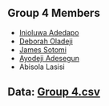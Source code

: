 ## Group 4 Members
- [Inioluwa Adedapo](https://github.com/ini08)
- [Deborah Oladeji](https://github.com/Debbieorah01)
- [James Sotomi](https://github.com/Legend007-B)
- [Ayodeji Adesegun](https://github.com/ayodejiades)
- Abisola Lasisi

## Data: [Group 4.csv](https://github.com/ini08/AI_bootcamp_group4/blob/main/Group%204.csv)
